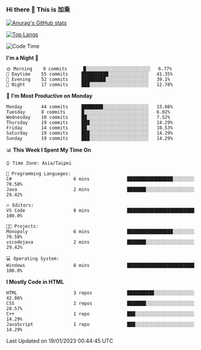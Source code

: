 ### Hi there 👋 This is 加乘

[![Anurag's GitHub stats](https://github-readme-stats.vercel.app/api?username=40436michael)](https://github.com/anuraghazra/github-readme-stats)

[![Top Langs](https://github-readme-stats.vercel.app/api/top-langs/?username=40436michael)](https://github.com/anuraghazra/github-readme-stats)

<!--START_SECTION:waka-->
![Code Time](http://img.shields.io/badge/Code%20Time-8%20mins-blue)

**I'm a Night 🦉** 

```text
🌞 Morning    9 commits      █░░░░░░░░░░░░░░░░░░░░░░░░   6.77% 
🌆 Daytime    55 commits     ██████████░░░░░░░░░░░░░░░   41.35% 
🌃 Evening    52 commits     █████████░░░░░░░░░░░░░░░░   39.1% 
🌙 Night      17 commits     ███░░░░░░░░░░░░░░░░░░░░░░   12.78%

```
📅 **I'm Most Productive on Monday** 

```text
Monday       44 commits     ████████░░░░░░░░░░░░░░░░░   33.08% 
Tuesday      8 commits      █░░░░░░░░░░░░░░░░░░░░░░░░   6.02% 
Wednesday    10 commits     ██░░░░░░░░░░░░░░░░░░░░░░░   7.52% 
Thursday     19 commits     ███░░░░░░░░░░░░░░░░░░░░░░   14.29% 
Friday       14 commits     ██░░░░░░░░░░░░░░░░░░░░░░░   10.53% 
Saturday     19 commits     ███░░░░░░░░░░░░░░░░░░░░░░   14.29% 
Sunday       19 commits     ███░░░░░░░░░░░░░░░░░░░░░░   14.29%

```


📊 **This Week I Spent My Time On** 

```text
⌚︎ Time Zone: Asia/Taipei

💬 Programming Languages: 
C#                       6 mins              █████████████████░░░░░░░░   70.58% 
Java                     2 mins              ███████░░░░░░░░░░░░░░░░░░   29.42%

🔥 Editors: 
VS Code                  8 mins              █████████████████████████   100.0%

🐱‍💻 Projects: 
Monopoly                 6 mins              █████████████████░░░░░░░░   70.58% 
vscodejava               2 mins              ███████░░░░░░░░░░░░░░░░░░   29.42%

💻 Operating System: 
Windows                  8 mins              █████████████████████████   100.0%

```

**I Mostly Code in HTML** 

```text
HTML                     3 repos             ██████████░░░░░░░░░░░░░░░   42.86% 
CSS                      2 repos             ███████░░░░░░░░░░░░░░░░░░   28.57% 
C++                      1 repo              ███░░░░░░░░░░░░░░░░░░░░░░   14.29% 
JavaScript               1 repo              ███░░░░░░░░░░░░░░░░░░░░░░   14.29%

```



 Last Updated on 19/01/2023 00:44:45 UTC
<!--END_SECTION:waka-->

<!--
**40436michael/40436michael** is a ✨ _special_ ✨ repository because its `README.md` (this file) appears on your GitHub profile.

Here are some ideas to get you started:

- 🔭 I’m currently working on ...
- 🌱 I’m currently learning ...
- 👯 I’m looking to collaborate on ...
- 🤔 I’m looking for help with ...
- 💬 Ask me about ...
- 📫 How to reach me: ...
- 😄 Pronouns: ...
- ⚡ Fun fact: ...
-->
